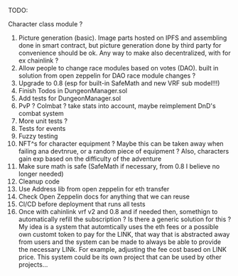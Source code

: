 TODO:

Character class module ?

1. Picture generation (basic). Image parts hosted on IPFS and assembling done in smart contract, but picture generation done by third party for convenience should be ok. Any way to make also decentralized, with for ex chainlink ?
2. Allow people to change race modules based on votes (DAO). built in solution from open zeppelin for DAO race module changes ?
3. Upgrade to 0.8 (esp for built-in SafeMath and new VRF sub model!!!)
4. Finish Todos in DungeonManager.sol
5. Add tests for DungeonManager.sol
6. PvP ? Colmbat ? take stats into account, maybe reimplement DnD's combat system
7. More unit tests ?
8. Tests for events
9. Fuzzy testing
10. NFT^s for character equipment ? Maybe this can be taken away when failing ana devtnrue, or a random piece of equipment ? Also, characters gain exp based on the difficulty of the adventure
11. Make sure math is safe (SafeMath if necessary, from 0.8 I believe no longer needed)
12. Cleanup code
13. Use Address lib from open zeppelin for eth transfer
14. Check Open Zeppelin docs for anything that we can reuse
15. CI/CD before deployment that runs all tests
16. Once with cahinlink vrf v2 and 0.8 and if needed then, somethign to automatically refill the subscription ? Is there a generic solution for this ?
My idea is a system that automtically uses the eth fees or a possible own customt token to pay for the LINK, that way that is abstracted away from users
and the system can be made to always be able to provide the necessary LINk. For example, adjusting the fee cost based on LINK price. This system could be its
own project that can be used by other projects...